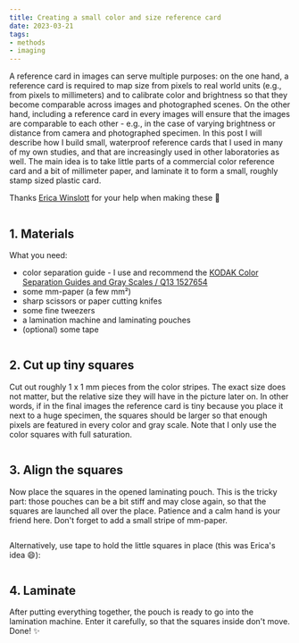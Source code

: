 ```yaml
---
title: Creating a small color and size reference card
date: 2023-03-21
tags:
- methods 
- imaging 
---
```

 
A reference card in images can serve multiple purposes: on the one hand, a reference card is required to map size from pixels to real world units (e.g., from pixels to millimeters) and to calibrate color and brightness so that they become comparable across images and photographed scenes. On the other hand, including a reference card in every images will ensure that the images are comparable to each other - e.g., in the case of varying brightness or distance from camera and photographed specimen. In this post I will describe how I build small, waterproof reference cards that I used in many of my own studies, and that are increasingly used in other laboratories as well. The main idea is to take little parts of a commercial color reference card and a bit of millimeter paper, and laminate it to form a small, roughly stamp sized plastic card. 

Thanks [Erica Winslott](https://portal.research.lu.se/sv/persons/erica-winslott) for your help when making these :raised_hands:

<div class="image-thumb" >
	<a data-src="img0.jpg" data-lightbox="post" data-title=""><img></a>
</div> 

## 1. Materials

What you need:
- color separation guide - I use and recommend the [KODAK Color Separation Guides and Gray Scales / Q13	1527654](https://www.kodak.com/en/motion/page/color-separation-guides-and-gray-scales)
- some mm-paper (a few mm²)
- sharp scissors or paper cutting knifes
- some fine tweezers 
- a lamination machine and laminating pouches 
- (optional) some tape

<div class="gallery-grid">
	<div class="image-thumb">
	<a data-src="img1.jpg" data-lightbox="post" data-title=""><img></a>
	</div>
	<div class="image-thumb">
	<a data-src="img2.jpg" data-lightbox="post" data-title=""><img></a>
	</div>
	<div class="image-thumb">
	<a data-src="img3.jpg" data-lightbox="post" data-title=""><img></a>
	</div>
</div>


## 2. Cut up tiny squares

Cut out roughly 1 x 1 mm pieces from the color stripes. The exact size does not matter, but the relative size they will have in the picture later on. In other words, if in the final images the reference card is tiny because you place it next to a huge specimen, the squares should be larger so that enough pixels are featured in every color and gray scale. Note that I only use the color squares with full saturation.

<div class="gallery-grid">
	<div class="image-thumb">
	<a data-src="img4.jpg" data-lightbox="post" data-title=""><img></a>
	</div>
	<div class="image-thumb">
	<a data-src="img5.jpg" data-lightbox="post" data-title=""><img></a>
	</div>
	<div class="image-thumb">
	<a data-src="img6.jpg" data-lightbox="post" data-title=""><img></a>
	</div>
</div>

## 3. Align the squares

Now place the squares in the opened laminating pouch. This is the tricky part: those pouches can be a bit stiff and may close again, so that the squares are launched all over the place. Patience and a calm hand is your friend here. Don't forget to add a small stripe of mm-paper.

<div class="gallery-grid">
	<div class="image-thumb">
	<a data-src="img7.jpg" data-lightbox="post" data-title=""><img></a>
	</div>
	<div class="image-thumb">
	<a data-src="img8.jpg" data-lightbox="post" data-title=""><img></a>
	</div>
</div>

Alternatively, use tape to hold the little squares in place (this was Erica's idea :smile:):

<div class="gallery-grid">
	<div class="image-thumb">
	<a data-src="img9.jpg" data-lightbox="post" data-title=""><img></a>
	</div>
	<div class="image-thumb">
	<a data-src="img10.jpg" data-lightbox="post" data-title=""><img></a>
	</div>
	<div class="image-thumb">
	<a data-src="img11.jpg" data-lightbox="post" data-title=""><img></a>
	</div>
</div>

## 4. Laminate

After putting everything together, the pouch is ready to go into the lamination machine. Enter it carefully, so that the squares inside don't move. Done! :sparkles:

<div class="gallery-grid">
	<div class="image-thumb">
	<a data-src="img12.jpg" data-lightbox="post" data-title=""><img></a>
	</div>
	<div class="image-thumb">
	<a data-src="img13.jpg" data-lightbox="post" data-title=""><img></a>
	</div>
	<div class="image-thumb">
	<a data-src="img14.jpg" data-lightbox="post" data-title=""><img></a>
	</div>
</div>

